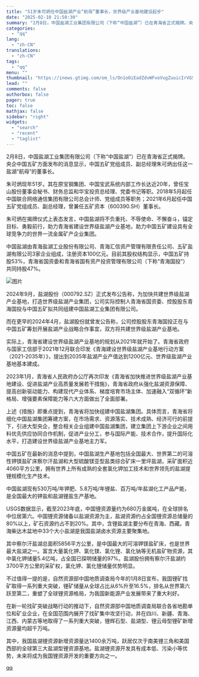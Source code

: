 ```yaml
---
title: "51岁朱可炳任中国盐湖产业“航母”董事长，世界级产业基地建设起步"
date: "2025-02-10 21:50:30"
summary: "2月8日，中国盐湖工业集团有限公司（下称“中国盐湖”）已在青海省正式揭牌。央企中国五矿方面发布的消息..."
categories:
  - "qq"
lang:
  - "zh-CN"
translations:
  - "zh-CN"
tags:
  - "qq"
menu: ""
thumbnail: "https://inews.gtimg.com/om_ls/On1oOiEadZdvWFvoVugZuuicIrVGSs5lFp0FunC8F4Ig8AA_640360/0"
lead: ""
comments: false
authorbox: false
pager: true
toc: false
mathjax: false
sidebar: "right"
widgets:
  - "search"
  - "recent"
  - "taglist"
---
```


2月8日，中国盐湖工业集团有限公司（下称“中国盐湖”）已在青海省正式揭牌。央企中国五矿方面发布的消息显示，中国五矿党组成员、副总经理朱可炳出任这一盐湖“航母”的董事长。

朱可炳现年51岁。其在原宝钢集团、中国宝武系统内部工作长达近20年，曾任宝山股份董事会秘书、财务总监和华宝投资总经理、党委书记等职。2018年5月起任中国联合网络通信集团有限公司总会计师、党组成员等职务；2021年6月起任中国五矿党组成员、副总经理，曾兼任五矿资本（600390.SH）董事长。

朱可炳在揭牌仪式上表态发言，中国盐湖将不负重托、不辱使命、不懈奋斗，锚定目标、勇毅前行，助力青海省建设世界级盐湖产业基地，助力中国五矿建设具有全球竞争力的世界一流金属矿产企业集团。

中国盐湖由青海盐湖工业股份有限公司、青海汇信资产管理有限责任公司、五矿盐湖有限公司3家企业组成，注册资本100亿元。目前其股权结构显示，中国五矿持股53%，青海省国资委和青海省国有资产投资管理有限公司（下称“青海国投”）共同持股47%。

![图片](https://inews.gtimg.com/om_bt/OWHh-_lDEvT3T6wq2WLMw15JsgqTE2CKtqEgyDQHbkxFwAA/641)

2024年9月，盐湖股份（000792.SZ）正式发布公告称，为加快共建世界级盐湖产业基地，打造世界级盐湖产业集团，公司实际控制人青海省国资委、控股股东青海国投与中国五矿拟共同组建中国盐湖工业集团有限公司。

而在更早的2024年4月，盐湖股份就曾发公告称，公司控股股东青海国投正在与中国五矿筹划开展盐湖产业战略合作事宜，双方将共建世界级盐湖产业基地。

实际上，青海省建设世界级盐湖产业基地的规划从2021年就开始了。青海省政府与国家工信部于2021年12月联合印发《青海建设世界级盐湖产业基地行动方案（2021-2035年）》，提出到2035年盐湖产业产值达到1200亿元、世界级盐湖产业基地基本建成。

2023年1月，青海省人民政府办公厅再次印发《青海省加快推进世界级盐湖产业基地建设、促进盐湖产业高质量发展若干措施》，青海省政府从强化盐湖资源保障、提高创新驱动能力、构建现代产业体系、梯度培育市场主体、加速融入“双循环”新格局、增强要素保障能力等六大方面做出了全面部署。

上述《措施》即重点提到，青海省将加快组建中国盐湖集团。具体而言，青海省将细化中国盐湖集团筹建方案，在市场需求、资源落实、技术成熟、经济可行的前提下，引进大型央企，整合相关企业组建中国盐湖集团，建立集团上下游企业之间用料优先供应协同合作机制，促进产业分工，参与国际产能、技术合作，提升国际化水平，打造建设世界级盐湖产业基地主力军。

中国五矿在最新的消息中提到，中国盐湖生产基地包括全国最大、世界第二的可溶性钾镁盐矿床察尔汗盐湖和大型硫酸镁亚型盐类综合矿床一里坪盐湖，采矿面积近4060平方公里，拥有世界上所有成熟的全套氯化钾加工技术和世界领先的盐湖提锂规模化生产技术。

中国盐湖现有530万吨/年钾肥、5.8万吨/年锂盐、百万吨/年盐湖化工产品产能，是全国最大的钾盐和盐湖锂盐生产基地。

USGS数据显示，截至2023年底，中国锂资源量约为680万金属吨，在全球排名中位居第六。中国锂资源储备以盐湖资源为主，盐湖资源约占全国锂资源总储量的80%以上，矿石资源约占不到20%。其中，含锂盐湖主要分布在青海、西藏。青海柴达木盆地中33个大小盐湖是我国盐湖卤水资源主要聚集地。

其中察尔汗盐湖总面积5856平方公里，是中国最大的可溶钾镁盐矿床，也是世界最大盐湖之一。富含大量氯化钾、氯化镁、氯化锂、氯化钠等无机盐矿物资源，其中氯化钾储量5.4亿吨，占全国已探明储量的97%。盐湖股份拥有察尔汗盐湖约3700平方公里的采矿权，氯化钾、氯化锂储量优势明显。

不过值得一提的是，自然资源部中国地质调查局今年的1月8日宣布，我国锂矿找矿取得一系列重大突破，锂矿储量从全球占比从6%升至16.5%，排名从世界第六跃至第二，重塑了全球锂资源格局，为我国新能源产业发展带来了重大利好。

在新一轮找矿突破战略行动的推动下，自然资源部中国地质调查局联合各省地勘单位和矿业企业，在全国范围内展开了找矿集中攻坚行动，并在四川、新疆、青海、江西、内蒙古等地取得了一系列重大突破，锂辉石型、盐湖型、锂云母型锂矿新增资源量均超千万吨。

其中，我国盐湖锂资源新增资源量达1400余万吨，跃居仅次于南美锂三角和美国西部的全球第三大盐湖型锂资源基地。盐湖锂资源开发具有成本低、污染小等优势，未来将成为我国锂资源开发的重要方向之一。

[qq](https://new.qq.com/rain/a/20250210A08L4G00)
